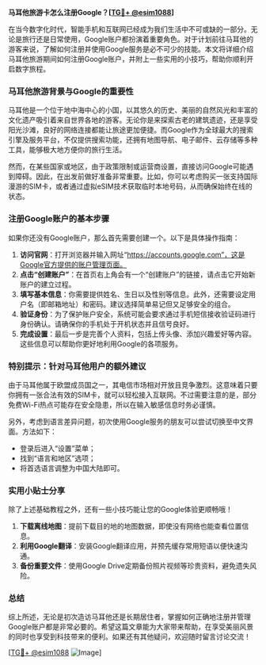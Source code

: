 **马耳他旅游卡怎么注册Google？[[TG💪+ @esim1088](https://t.me/s/esim1088)]**

在当今数字化时代，智能手机和互联网已经成为我们生活中不可或缺的一部分。无论是旅行还是日常使用，Google账户都扮演着重要角色。对于计划前往马耳他的游客来说，了解如何注册并使用Google服务是必不可少的技能。本文将详细介绍马耳他旅游期间如何注册Google账户，并附上一些实用的小技巧，帮助你顺利开启数字旅程。

### 马耳他旅游背景与Google的重要性

马耳他是一个位于地中海中心的小国，以其悠久的历史、美丽的自然风光和丰富的文化遗产吸引着来自世界各地的游客。无论你是来探索古老的建筑遗迹，还是享受阳光沙滩，良好的网络连接都能让旅途更加便捷。而Google作为全球最大的搜索引擎及服务平台，不仅提供搜索功能，还拥有地图导航、电子邮件、云存储等多种工具，能够极大地方便你的旅行生活。

然而，在某些国家或地区，由于政策限制或运营商设置，直接访问Google可能遇到障碍。因此，在出发前做好准备非常重要。比如，你可以考虑购买一张支持国际漫游的SIM卡，或者通过虚拟eSIM技术获取临时本地号码，从而确保始终在线的状态。

### 注册Google账户的基本步骤

如果你还没有Google账户，那么首先需要创建一个。以下是具体操作指南：

1. **访问官网**：打开浏览器并输入网址“https://accounts.google.com”，这是Google官方提供的账户管理页面。
2. **点击“创建账户”**：在首页右上角会有一个“创建账户”的链接，请点击它开始新账户的建立过程。
3. **填写基本信息**：你需要提供姓名、生日以及性别等信息。此外，还需要设定用户名（即邮箱地址）和密码。建议选择简单易记但又足够安全的组合。
4. **验证身份**：为了保护账户安全，系统可能会要求通过手机短信接收验证码进行身份确认。请确保你的手机处于开机状态并且信号良好。
5. **完成设置**：最后一步是完善个人资料，包括上传头像、添加兴趣爱好等内容。这些信息可以帮助你更好地利用Google的各项服务。

### 特别提示：针对马耳他用户的额外建议

由于马耳他属于欧盟成员国之一，其电信市场相对开放且竞争激烈。这意味着只要你拥有一张合法有效的SIM卡，就可以轻松接入互联网。不过需要注意的是，部分免费Wi-Fi热点可能存在安全隐患，所以在输入敏感信息时务必谨慎。

另外，考虑到语言差异问题，初次使用Google服务的朋友可以尝试切换至中文界面。方法如下：
- 登录后进入“设置”菜单；
- 找到“语言和地区”选项；
- 将首选语言调整为中国大陆即可。

### 实用小贴士分享

除了上述基础教程之外，还有一些小技巧能让您的Google体验更顺畅哦！

1. **下载离线地图**：提前下载目的地的地图数据，即使没有网络也能查看位置信息。
2. **利用Google翻译**：安装Google翻译应用，并预先缓存常用短语以便快速沟通。
3. **备份重要文件**：使用Google Drive定期备份照片视频等珍贵资料，避免遗失风险。

### 总结

综上所述，无论是初次造访马耳他还是长期居住者，掌握如何正确地注册并管理Google账户都是非常必要的。希望这篇文章能为大家带来帮助，在享受美丽风景的同时也享受到科技带来的便利。如果还有其他疑问，欢迎随时留言讨论交流！

[[TG💪+ @esim1088](https://t.me/s/esim1088) ![Image](https://i.postimg.cc/4NQfJmqS/Snipaste-2025-05-13-00-14-12.png)]